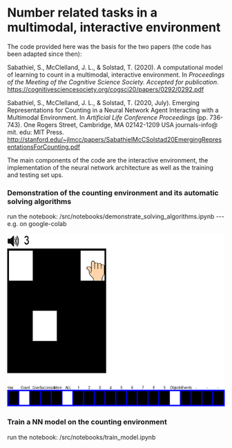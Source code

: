# Number related tasks in a multimodal, interactive environment



The code provided here was the basis for the two papers (the code has been adapted since then):

Sabathiel, S., McClelland, J. L., & Solstad, T. (2020). A computational model of learning to count in a multimodal, interactive environment. In *Proceedings of the Meeting of the Cognitive Science Society. Accepted for publication*.
https://cognitivesciencesociety.org/cogsci20/papers/0292/0292.pdf

Sabathiel, S., McClelland, J. L., & Solstad, T. (2020, July). Emerging Representations for Counting in a Neural Network Agent Interacting with a Multimodal Environment. In *Artificial Life Conference Proceedings* (pp. 736-743). One Rogers Street, Cambridge, MA 02142-1209 USA journals-info@ mit. edu: MIT Press.
http://stanford.edu/~jlmcc/papers/SabathielMcCSolstad20EmergingRepresentationsForCounting.pdf



The main components of the code are the interactive environment, the implementation of the neural network architecture as well as the training and testing set ups.

### Demonstration of the counting environment and its automatic solving algorithms

run the notebook: /src/notebooks/demonstrate_solving_algorithms.ipynb    --- e.g. on google-colab

<img src="/Results/solving_algo_demo.png" height=400 />

### Train a NN model on the counting environment

run the notebook: /src/notebooks/train_model.ipynb
